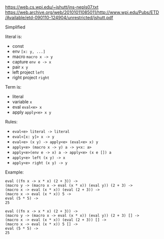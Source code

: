 
https://web.cs.wpi.edu/~jshutt/jns-nepls07.txt
https://web.archive.org/web/20101011085011/http://www.wpi.edu/Pubs/ETD/Available/etd-090110-124904/unrestricted/jshutt.pdf

Simplified

literal is:
* const
* env `[x: y, ...]`
* macro `macro x -> y`
* capture `env e -> x`
* pair `x y`
* left project `left`
* right project `right`

Term is:
* literal
* variable `x`
* eval `eval<e> x`
* apply `apply<e> x y`

Rules:
* `eval<e> literal -> literal`
* `eval<[x: y]> x -> y`
* `eval<e> (x y) -> apply<e> (eval<e> x) y`
* `apply<e> (macro x -> y) a -> y<x: a>`
* `apply<e>(env e -> x) a -> apply<e> (x e []) a`
* `apply<e> left (x y) -> x`
* `apply<e> right (x y) -> y`

Example:
```
eval ((fn x -> x * x) (2 + 3)) ->
(macro y -> (macro x -> eval (x * x)) (eval y)) (2 + 3) ->
(macro x -> eval (x * x)) (eval (2 + 3)) ->
(macro x -> eval (x * x)) 5 ->
eval (5 * 5) ->
25
```

```
eval ((fn x -> x * x) (2 + 3)) ->
(macro y -> (macro x -> eval (x * x)) (eval y)) (2 + 3) [] ->
(macro x -> eval (x * x)) (eval (2 + 3)) [] ->
(macro x -> eval (x * x)) 5 [] ->
eval (5 * 5) ->
25
```